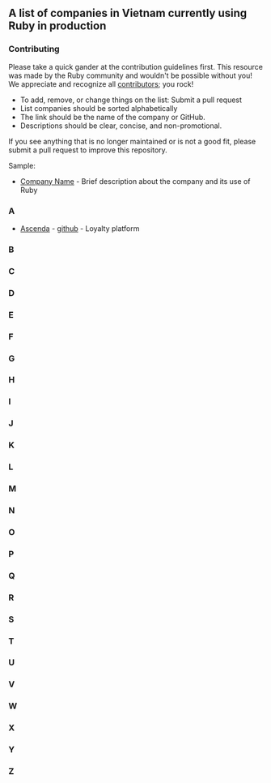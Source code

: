 ## A list of companies in Vietnam currently using Ruby in production

### Contributing

Please take a quick gander at the contribution guidelines first. This resource was made by the Ruby community and wouldn't be possible without you! We appreciate and recognize all [contributors](https://github.com/ruby-vietnam/companies/graphs/contributors); you rock!

- To add, remove, or change things on the list: Submit a pull request
- List companies should be sorted alphabetically
- The link should be the name of the company or GitHub.
- Descriptions should be clear, concise, and non-promotional.

If you see anything that is no longer maintained or is not a good fit, please submit a pull request to improve this repository.

Sample: 
- [Company Name](https://example.com) - Brief description about the company and its use of Ruby

### A
- [Ascenda](https://www.ascenda.com/) - [github](https://github.com/Kaligo/)  - Loyalty platform


### B



### C



### D



### E



### F



### G



### H



### I



### J



### K



### L



### M



### N



### O



### P



### Q



### R



### S



### T



### U



### V



### W



### X



### Y



### Z
